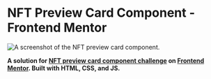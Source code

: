 # NFT Preview Card Component - Frontend Mentor

![A screenshot of the NFT preview card component.](https://westt.s-ul.eu/ktnbXMil)

**A solution for [NFT preview card component challenge](https://www.frontendmentor.io/challenges/nft-preview-card-component-SbdUL_w0U) on [Frontend Mentor](https://www.frontendmentor.io/). Built with HTML, CSS, and JS.**
